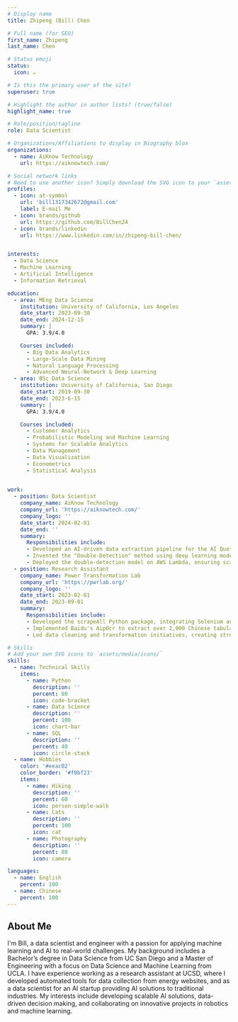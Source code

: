 ```yaml
---
# Display name
title: Zhipeng (Bill) Chen

# Full name (for SEO)
first_name: Zhipeng
last_name: Chen

# Status emoji
status:
  icon: ☕️

# Is this the primary user of the site?
superuser: true

# Highlight the author in author lists? (true/false)
highlight_name: true

# Role/position/tagline
role: Data Scientist

# Organizations/Affiliations to display in Biography blox
organizations:
  - name: AiKnow Technology
    url: https://aiknowtech.com/

# Social network links
# Need to use another icon? Simply download the SVG icon to your `assets/media/icons/` folder.
profiles:
  - icon: at-symbol
    url: 'bill1317342672@gmail.com'
    label: E-mail Me
  - icon: brands/github
    url: https://github.com/BillChen24
  - icon: brands/linkedin
    url: https://www.linkedin.com/in/zhipeng-bill-chen/


interests:
  - Data Science
  - Machine Learning
  - Artificial Intelligence
  - Information Retrieval

education:
  - area: MEng Data Science
    institution: University of California, Los Angeles
    date_start: 2023-09-30
    date_end: 2024-12-15
    summary: |
      GPA: 3.9/4.0

    Courses included:
      - Big Data Analytics
      - Large-Scale Data Mining
      - Natural Language Processing
      - Advanced Neural-Network & Deep Learning
  - area: BSc Data Science
    institution: University of California, San Diego
    date_start: 2019-09-30
    date_end: 2023-6-15
    summary: |
      GPA: 3.9/4.0

    Courses included:
      - Customer Analytics
      - Probabilistic Modeling and Machine Learning
      - Systems for Scalable Analytics
      - Data Management
      - Data Visualization
      - Econometrics
      - Statistical Analysis
   

work:
  - position: Data Scientist
    company_name: AiKnow Technology
    company_url: 'https://aiknowtech.com/'
    company_logo: ''
    date_start: 2024-02-01
    date_end: ''
    summary: 
      Responsibilities include:
      - Developed an AI-driven data extraction pipeline for the AI Quotation System (AIQS), automating the quotation process for printed circuit boards from engineering drawing images.
      - Invented the "Double-Detection" method using deep learning models (Faster R-CNN and Mask R-CNN), overcoming domain adaptation challenges and achieving over 90% accuracy and precision in table detection in Engineering Drawings. 
      - Deployed the double-detection model on AWS Lambda, ensuring scalable and efficient cloud-based processing.
  - position: Research Assistant
    company_name: Power Transformation Lab
    company_url: 'https://pwrlab.org/'
    company_logo: ''
    date_start: 2023-02-01
    date_end: 2023-09-01
    summary: 
      Responsibilities include:
      - Developed the scrapeAll Python package, integrating Selenium and BeautifulSoup to streamline web scraping of diverse data formats—including text, tables, images, and PDFs—significantly improving data acquisition efficiency. 
      - Implemented Baidu's AipOcr to extract over 2,000 Chinese tabular datasets from images and PDFs, enhancing OCR accuracy by 10% through preprocessing semi-structured tables with OpenCV by adding borders. 
      - Led data cleaning and transformation initiatives, creating structured datasets for Chinese electricity market research.

# Skills
# Add your own SVG icons to `assets/media/icons/`
skills:
  - name: Technical Skills
    items:
      - name: Python
        description: ''
        percent: 80
        icon: code-bracket
      - name: Data Science
        description: ''
        percent: 100
        icon: chart-bar
      - name: SQL
        description: ''
        percent: 40
        icon: circle-stack
  - name: Hobbies
    color: '#eeac02'
    color_border: '#f0bf23'
    items:
      - name: Hiking
        description: ''
        percent: 60
        icon: person-simple-walk
      - name: Cats
        description: ''
        percent: 100
        icon: cat
      - name: Photography
        description: ''
        percent: 80
        icon: camera

languages:
  - name: English
    percent: 100
  - name: Chinese
    percent: 100
---
```

## About Me

I'm Bill, a data scientist and engineer with a passion for applying machine learning and AI to real-world challenges. My background includes a Bachelor’s degree in Data Science from UC San Diego and a Master of Engineering with a focus on Data Science and Machine Learning from UCLA. I have experience working as a research assistant at UCSD, where I developed automated tools for data collection from energy websites, and as a data scientist for an AI startup providing AI solutions to traditional industries. My interests include developing scalable AI solutions, data-driven decision making, and collaborating on innovative projects in robotics and machine learning.
